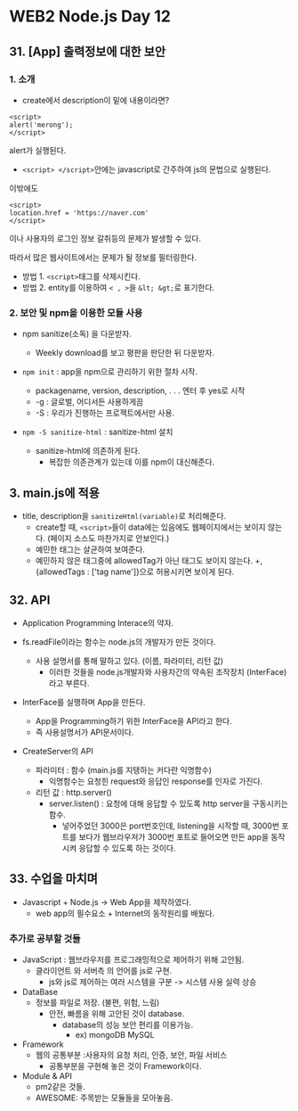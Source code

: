 
# WEB2 Node.js Day 12


## 31. [App] 출력정보에 대한 보안

### 1. 소개

+ create에서 description이 밑에 내용이라면?
```
<script>
alert('merong');
</script>
```
alert가 실행된다.
+ `<script> </script>`안에는 javascript로 간주하여 js의 문법으로 실행된다.

이밖에도 
```
<script>
location.href = 'https://naver.com'
</script>  
```
이나 사용자의 로그인 정보 갈취등의 문제가 발생할 수 있다.

따라서 많은 웹사이트에서는 문제가 될 정보를 필터링한다.

+ 방법 1. `<script>`태그를  삭제시킨다.
+ 방법 2. entity를 이용하여 `< , >`을 `&lt; &gt;`로 표기한다.


### 2. 보안 및 npm을 이용한 모듈 사용

+ npm sanitize(소독) 을 다운받자.
	+ Weekly download를 보고 평판을 판단한 뒤 다운받자.
	
+ `npm init` : app을 npm으로 관리하기 위한 절차 시작.
	+ packagename, version, description, . . . 엔터 후 yes로 시작
	+ -g : 글로벌, 어디서든 사용하게끔
	+ -S : 우리가 진행하는 프로젝트에서만 사용.
+ `npm -S sanitize-html` : sanitize-html 설치
	+  sanitize-html에 의존하게 된다.
		+ 복잡한 의존관계가 있는데 이를 npm이 대신해준다.
		
## 3. main.js에 적용
+ title, description을 `sanitizeHtml(variable)`로 처리해준다.
	+ create할 때, `<script>`들이 data에는 있음에도 웹페이지에서는 보이지 않는다. (페이지 소스도 마찬가지로 안보인다.)
	+ 예민한 태그는 살균하여 보여준다.
	+ 예민하지 않은 태그중에 allowedTag가 아닌 태그도 보이지 않는다.
	+, {allowedTags : ['tag name']}으로 허용시키면 보이게 된다.
	
## 32. API
+ Application Programming Interace의 약자.

+ fs.readFile이라는 함수는 node.js의 개발자가 만든 것이다.
	+ 사용 설명서를 통해 말하고 있다. (이름, 파라미터, 리턴 값)
		+ 이러한 것들을 node.js개발자와 사용자간의 약속된 조작장치 (InterFace)라고 부른다.

+ InterFace를 실행하며 App을 만든다.
	+ App을 Programming하기 위한 InterFace을 API라고 한다.
	+ 즉 사용설명서가 API문서이다.
	
+ CreateServer의 API
	+ 파라미터 : 함수 (main.js를 지탱하는 커다란 익명함수)
		+ 익명함수는 요청힌 request와 응답인 response를 인자로 가진다.
	+ 리턴 값 : http.server()
		+ server.listen() : 요청에 대해 응답할 수 있도록 http server을 구동시키는 함수.
			+ 넣어주었던 3000은 port번호인데, listening을 시작할 때, 3000번 포트를 보다가 웹브라우저가 3000번 포트로 들어오면 만든 app을 동작시켜 응답할 수 있도록 하는 것이다.


## 33. 수업을 마치며
+ Javascript + Node.js -> Web App을 제작하였다.
	+ web app의 필수요소 + Internet의 동작원리를 배웠다.
	
### 추가로 공부할 것들

+ JavaScript : 웹브라우저를 프로그래밍적으로 제어하기 위해 고안됨.
	+ 클라이언트 와 서버측 의 언어를 js로 구현.
		+ js와 js로 제어하는 여러 시스템을 구분 -> 시스템 사용 실력 상승
+ DataBase
	+ 정보를 파일로 저장. (불편, 위험, 느림)
		+ 안전, 빠름을 위해 고안된 것이 database.
			+ database의 성능 보안 편리를 이용가능.
				+ ex) mongoDB MySQL
+ Framework
	+ 웹의 공통부분 :사용자의 요청 처리, 인증, 보안, 파일 서비스
		+ 공통부분을 구현해 놓은 것이 Framework이다.
+ Module & API 
	+ pm2같은 것들. 
	+ AWESOME: 주목받는 모듈들을 모아놓음.